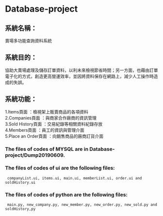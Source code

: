 # Database-project

## 系統名稱：
賣場多功能查詢資料系統

## 系統目的：
協助大賣場處理及儲存訂單資料，以利未來檢視節省時間；另一方面，也藉由訂單電子化的方式，創造更高營運效率，並因將資料保存在網路上，減少人工操作時造成的失誤。

## 系統功能：

1.Items頁面           ：檢視架上販賣商品的各項資料  
2.Companies頁面       ：與商家合作廠商的資訊管理  
3.Sold History頁面    ：交易紀錄等相關資料紀錄存放  
4.Members頁面         ：員工的資訊與管理介面  
5.Place an Order頁面  ：向銷售商品的廠商訂貨介面  

### The files of codes of MYSQL are in Database-project/Dump20190609.
### The files of codes of ui are the following files:
     companyList.ui, items.ui, main.ui, memberList.ui, order.ui and soldHistory.ui
### The files of codes of python are the following files:
     main.py, new_company.py, new_member.py, new_order.py, new_sold.py and soldHistory,py
     
